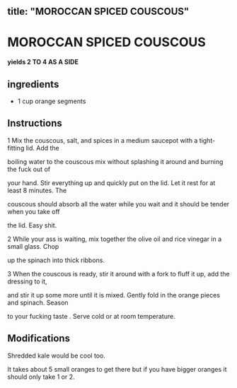 
title: "MOROCCAN SPICED COUSCOUS"
---

# MOROCCAN SPICED COUSCOUS

#### yields  2 TO 4 AS A SIDE


## ingredients

* 1 cup orange segments 



## Instructions
1 Mix the couscous, salt, and spices in a medium saucepot with a tight-fitting lid. Add the

boiling water to the couscous mix without splashing it around and burning the fuck out of

your hand. Stir everything up and quickly put on the lid. Let it rest for at least 8 minutes. The

couscous should absorb all the water while you wait and it should be tender when you take off

the lid. Easy shit.

2 While your ass is waiting, mix together the olive oil and rice vinegar in a small glass. Chop

up the spinach into thick ribbons.

3 When the couscous is ready, stir it around with a fork to fluff it up, add the dressing to it,

and stir it up some more until it is mixed. Gently fold in the orange pieces and spinach. Season

to your fucking taste . Serve cold or at room temperature.



## Modifications
Shredded kale would be cool too.

 It takes about 5 small oranges to get there but if you have bigger oranges it should only take 1 or 2.




